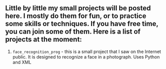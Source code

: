## Little by little my small projects will be posted here. I mostly do them for fun, or to practice some skills or techniques. If you have free time, you can join some of them. Here is a list of projects at the moment:

1. `face_recognition_prog` - this is a small project that I saw on the Internet public. It is designed to recognize a face in a photograph. Uses Python and XML

